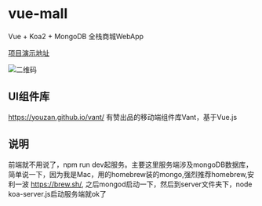 # vue-mall
Vue + Koa2 + MongoDB 全栈商城WebApp

[项目演示地址](http://118.25.18.233/market/)

![二维码](https://qr.api.cli.im/qr?data=http%253A%252F%252F118.25.18.233%252Fmarket&level=H&transparent=false&bgcolor=%23ffffff&forecolor=%23000000&blockpixel=12&marginblock=1&logourl=&size=260&kid=cliim&key=50cf4bd5fc57e56b823ce31183b92e81)


## UI组件库
https://youzan.github.io/vant/ 有赞出品的移动端组件库Vant，基于Vue.js

## 说明
前端就不用说了，npm run dev起服务。主要这里服务端涉及mongoDB数据库，简单说一下，因为我是Mac，用的homebrew装的mongo,强烈推荐homebrew,安利一波 https://brew.sh/,
之后mongod启动一下，然后到server文件夹下，node koa-server.js启动服务端就ok了


